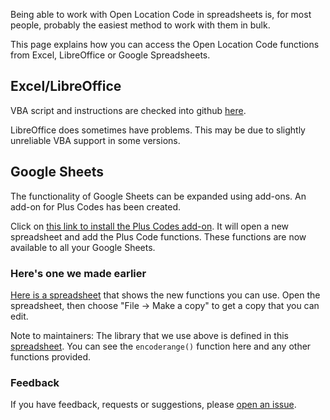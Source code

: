 Being able to work with Open Location Code in spreadsheets is, for most people, probably the easiest method to work with them in bulk.

This page explains how you can access the Open Location Code functions from Excel, LibreOffice or Google Spreadsheets.

## Excel/LibreOffice

VBA script and instructions are checked into github [here](https://github.com/google/open-location-code/tree/master/visualbasic).

LibreOffice does sometimes have problems. This may be due to slightly unreliable VBA support in some versions.

## Google Sheets

The functionality of Google Sheets can be expanded using add-ons. An add-on for Plus Codes has been created.

Click on [this link to install the Plus Codes add-on](https://chrome.google.com/webstore/detail/plus-codes/fgkmcjicocppedogpabhengnodlckfag). It will open a new spreadsheet and add the Plus Code functions. These functions are now available to all your Google Sheets.

### Here's one we made earlier

[Here is a spreadsheet](https://docs.google.com/spreadsheets/d/1CKYWqBHUNVJfAN43psdud4dcDYTcsBLOALCnbJEbSjo/edit#gid=0) that shows the new functions you can use. Open the spreadsheet, then choose "File -> Make a copy" to get a copy that you can edit.

Note to maintainers: The library that we use above is defined in this [spreadsheet](https://docs.google.com/spreadsheets/d/1Yvew4fPhqG1UmCkGj28dM6G-0vzst_VuT7_8d048in8/edit). You can see the `encoderange()` function here and any other functions provided.

### Feedback

If you have feedback, requests or suggestions, please [open an issue](https://github.com/google/open-location-code/issues/new).